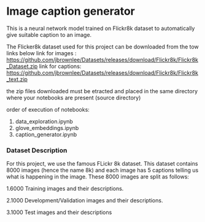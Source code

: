 # Image caption generator
This is a neural network model trained on Flickr8k dataset to automatically give suitable caption to an image.

The Flicker8k dataset used for this project can be downloaded from the tow links below
link for images : https://github.com/jbrownlee/Datasets/releases/download/Flickr8k/Flickr8k_Dataset.zip
link for captions: https://github.com/jbrownlee/Datasets/releases/download/Flickr8k/Flickr8k_text.zip

the zip files downloaded must be etracted and placed in the same directory where your notebooks are present (source directory)

order of execution of notebooks:
1. data_exploration.ipynb
2. glove_embeddings.ipynb
3. caption_generator.ipynb

### Dataset Description ###
For this project, we use the famous FLickr 8k dataset. This dataset contains 8000 images (hence the name 8k) and each image has 5 captions telling us what is happening in the image. These 8000 images are split as follows:

1.6000 Training images and their descriptions.

2.1000 Development/Validation images and their descriptions.

3.1000 Test images and their descriptions
